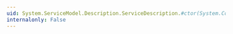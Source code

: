 ```yaml
---
uid: System.ServiceModel.Description.ServiceDescription.#ctor(System.Collections.Generic.IEnumerable{System.ServiceModel.Description.ServiceEndpoint})
internalonly: False
---
```

